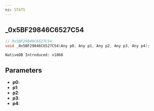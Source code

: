 ```yaml
---
ns: STATS
---
```

## _0x5BF29846C6527C54

```c
// 0x5BF29846C6527C54
void _0x5BF29846C6527C54(Any p0, Any p1, Any p2, Any p3, Any p4);
```

```
NativeDB Introduced: v1868
```

## Parameters
* **p0**:
* **p1**:
* **p2**:
* **p3**:
* **p4**:
